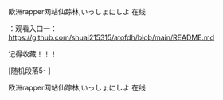 欧洲rapper网站仙踪林,いっしょにしよ 在线

：观看入口一：https://github.com/shuai215315/atofdh/blob/main/README.md


记得收藏！！！



[随机段落5-
]






欧洲rapper网站仙踪林,いっしょにしよ 在线
